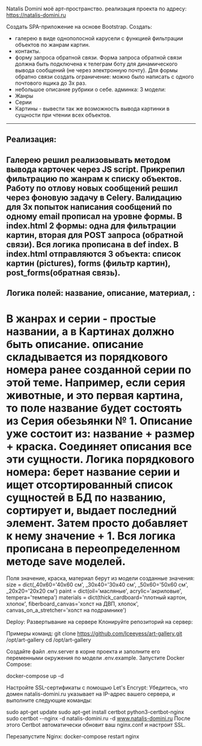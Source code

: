 Natalis Domini моё арт-пространство.
реализация проекта по адресу: https://natalis-domini.ru

Создать SPA-приложение на основе Bootstrap.
Создать:
- галерею в виде однополосной карусели с функцией фильтрации объектов по жанрам картин.
- контакты.
- форму запроса обратной связи. Форма запроса обратной связи должна быть подключена к 
телеграм боту для динамического вывода сообщений (не через электронную почту).
Для формы обратно связи создать ограничение: можно было написать с одного почтового ящика до 3х раз.
- небольшое описание рубрики о себе.
админка:
3 модели:
- Жанры
- Серии
- Картины - вывести так же возможность вывода картинки в сущности при чтении всех объектов.

------------------------------------------------------------------------------------------------------------------------

Реализация:
------------------------------------------------------------------------------------------------------------------------
Галерею решил реализовывать методом вывода карточек через JS script. Прикрепил фильтрацию по жанрам к списку объектов.
Работу по отлову новых сообщений решил через фоновую задачу в Celery.
Валидацию для 3х попыток написания сообщений по одному email прописал на уровне формы.
В index.html 2 формы: одна для фильтрации картин, вторая для POST запроса (обратной связи). Вся логика прописана в def
index. В index.html отправляются 3 объекта: список картин (pictures), forms (фильтр картин), post_forms(обратная связь).
------------------------------------------------------------------------------------------------------------------------
Логика полей: название, описание, материал, :
------------------------------------------------------------------------------------------------------------------------
В жанрах и серии - простые названии, а в Картинах должно быть описание. описание складывается из порядкового номера ранее
созданной серии по этой теме. Например, если серия животные, и это первая картина, то поле название будет состоять из 
Серия обезьянки № 1. Описание уже состоит из: название + размер + краска. Соединяет описания все эти сущности.
Логика порядкового номера: берет название серии и ищет отсортированный список сущностей в БД по названию, сортирует и,
выдает последний элемент. Затем просто добавляет к нему значение + 1. Вся логика прописана в переопределенном методе 
save моделей. 
========================================================================================================================
Поля значение, краска, материал берут из модели созданные значения:
size = dict(_40x60='40x60 см', _30x40='30x40 см', _50x60='50x60 см', _20x20='20x20 см')
paint = dict(oil='масляные', acrylic='акриловые', tempera='темпера')
materials = dict(thick_cardboard='плотный картон, хлопок', fiberboard_canvas='холст на ДВП, хлопок',
                 canvas_on_a_stretcher='холст на подрамнике')

Deploy:
Развертывание на сервере
Клонируйте репозиторий на сервер:

Примеры команд:
git clone https://github.com/Iceeyess/art-gallery.git /opt/art-gallery
cd /opt/art-gallery

Создайте файл .env.server в корне проекта и заполните его переменными окружения по модели .env.example.
Запустите Docker Compose:

docker-compose up -d

Настройте SSL-сертификаты с помощью Let's Encrypt:
Убедитесь, что домен natalis-domini.ru указывает на IP-адрес вашего сервера, и выполните следующие команды:

sudo apt-get update
sudo apt-get install certbot python3-certbot-nginx
sudo certbot --nginx -d natalis-domini.ru -d www.natalis-domini.ru
После этого Certbot автоматически обновит ваш nginx.conf и настроит SSL.

Перезапустите Nginx:
docker-compose restart nginx
